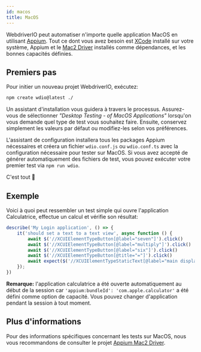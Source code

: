 ```yaml
---
id: macos
title: MacOS
---
```


WebdriverIO peut automatiser n'importe quelle application MacOS en utilisant [Appium](https://appium.io/). Tout ce dont vous avez besoin est [XCode](https://developer.apple.com/xcode/) installé sur votre système, Appium et le [Mac2 Driver](https://github.com/appium/appium-mac2-driver) installés comme dépendances, et les bonnes capacités définies.

## Premiers pas

Pour initier un nouveau projet WebdriverIO, exécutez:

```sh
npm create wdio@latest ./
```

Un assistant d'installation vous guidera à travers le processus. Assurez-vous de sélectionner _"Desktop Testing - of MacOS Applications"_ lorsqu'on vous demande quel type de test vous souhaitez faire. Ensuite, conservez simplement les valeurs par défaut ou modifiez-les selon vos préférences.

L'assistant de configuration installera tous les packages Appium nécessaires et créera un fichier `wdio.conf.js` ou `wdio.conf.ts` avec la configuration nécessaire pour tester sur MacOS. Si vous avez accepté de générer automatiquement des fichiers de test, vous pouvez exécuter votre premier test via `npm run wdio`.

<CreateMacOSProjectAnimation />

C'est tout 🎉

## Exemple

Voici à quoi peut ressembler un test simple qui ouvre l'application Calculatrice, effectue un calcul et vérifie son résultat:

```js
describe('My Login application', () => {
    it('should set a text to a text view', async function () {
        await $('//XCUIElementTypeButton[@label="seven"]').click()
        await $('//XCUIElementTypeButton[@label="multiply"]').click()
        await $('//XCUIElementTypeButton[@label="six"]').click()
        await $('//XCUIElementTypeButton[@title="="]').click()
        await expect($('//XCUIElementTypeStaticText[@label="main display"]')).toHaveText('42')
    });
})
```

__Remarque:__ l'application calculatrice a été ouverte automatiquement au début de la session car `'appium:bundleId': 'com.apple.calculator'` a été défini comme option de capacité. Vous pouvez changer d'application pendant la session à tout moment.

## Plus d'informations

Pour des informations spécifiques concernant les tests sur MacOS, nous vous recommandons de consulter le projet [Appium Mac2 Driver](https://github.com/appium/appium-mac2-driver).